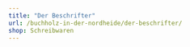 ```yaml
---
title: "Der Beschrifter"
url: /buchholz-in-der-nordheide/der-beschrifter/
shop: Schreibwaren
---
```


